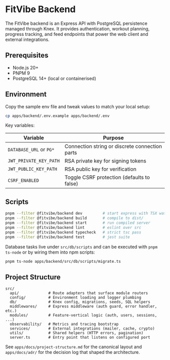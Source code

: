 # FitVibe Backend

The FitVibe backend is an Express API with PostgreSQL persistence managed through Knex. It provides authentication, workout planning, progress tracking, and feed endpoints that power the web client and external integrations.

## Prerequisites

- Node.js 20+
- PNPM 9
- PostgreSQL 14+ (local or containerised)

## Environment

Copy the sample env file and tweak values to match your local setup:

```bash
cp apps/backend/.env.example apps/backend/.env
```

Key variables:

| Variable                | Purpose                                        |
| ----------------------- | ---------------------------------------------- |
| `DATABASE_URL` or `PG*` | Connection string or discrete connection parts |
| `JWT_PRIVATE_KEY_PATH`  | RSA private key for signing tokens             |
| `JWT_PUBLIC_KEY_PATH`   | RSA public key for verification                |
| `CSRF_ENABLED`          | Toggle CSRF protection (defaults to false)     |

## Scripts

```bash
pnpm --filter @fitvibe/backend dev         # start express with TSX watch
pnpm --filter @fitvibe/backend build       # compile to dist/
pnpm --filter @fitvibe/backend start       # run compiled server
pnpm --filter @fitvibe/backend lint        # eslint over src
pnpm --filter @fitvibe/backend typecheck   # strict tsc pass
pnpm --filter @fitvibe/backend test        # jest suite
```

Database tasks live under `src/db/scripts` and can be executed with `pnpm ts-node` or by wiring them into npm scripts:

```bash
pnpm ts-node apps/backend/src/db/scripts/migrate.ts
```

## Project Structure

```
src/
  api/             # Route adapters that surface module routers
  config/          # Environment loading and logger plumbing
  db/              # Knex config, migrations, seeds, SQL helpers
  middlewares/     # Express middleware (auth guard, error handler, etc.)
  modules/         # Feature-vertical logic (auth, users, sessions, ...)
  observability/   # Metrics and tracing bootstrap
  services/        # External integrations (mailer, cache, crypto)
  utils/           # Shared helpers (HTTP errors, pagination)
  server.ts        # Entry point that listens on configured port
```

See `apps/docs/project-structure.md` for the canonical layout and `apps/docs/adr/` for the decision log that shaped the architecture.
